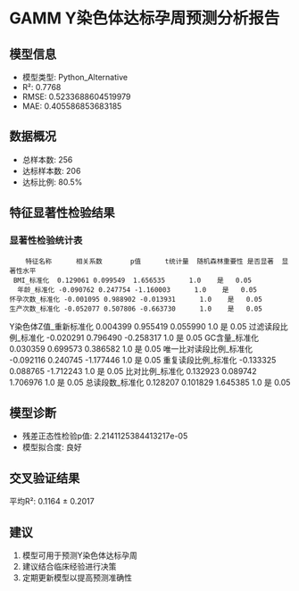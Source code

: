 
# GAMM Y染色体达标孕周预测分析报告

## 模型信息
- 模型类型: Python_Alternative
- R²: 0.7768
- RMSE: 0.5233688604519979
- MAE: 0.405586853683185

## 数据概况
- 总样本数: 256
- 达标样本数: 206
- 达标比例: 80.5%

## 特征显著性检验结果

### 显著性检验统计表

        特征名称      相关系数       p值      t统计量  随机森林重要性 是否显著  显著性水平
     BMI_标准化  0.129061 0.099549  1.656535      1.0    是   0.05
      年龄_标准化 -0.090762 0.247754 -1.160003      1.0    是   0.05
    怀孕次数_标准化 -0.001095 0.988902 -0.013931      1.0    是   0.05
    生产次数_标准化 -0.052077 0.507806 -0.663730      1.0    是   0.05
Y染色体Z值_重新标准化  0.004399 0.955419  0.055990      1.0    是   0.05
  过滤读段比例_标准化 -0.020291 0.796490 -0.258317      1.0    是   0.05
    GC含量_标准化  0.030359 0.699573  0.386582      1.0    是   0.05
唯一比对读段比例_标准化 -0.092116 0.240745 -1.177446      1.0    是   0.05
  重复读段比例_标准化 -0.133325 0.088765 -1.712243      1.0    是   0.05
    比对比例_标准化  0.132923 0.089742  1.706976      1.0    是   0.05
    总读段数_标准化  0.128207 0.101829  1.645385      1.0    是   0.05


## 模型诊断
- 残差正态性检验p值: 2.2141125384413217e-05
- 模型拟合度: 良好

## 交叉验证结果
平均R²: 0.1164 ± 0.2017

## 建议
1. 模型可用于预测Y染色体达标孕周
2. 建议结合临床经验进行决策
3. 定期更新模型以提高预测准确性
